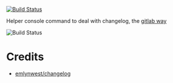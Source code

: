 [![Build Status](https://travis-ci.org/pierreboissinot/changelog.svg?branch=master)](https://travis-ci.org/pierreboissinot/changelog)

Helper console command to deal with changelog, the [gitlab way](https://about.gitlab.com/2018/07/03/solving-gitlabs-changelog-conflict-crisis/)

![Build Status](https://media.giphy.com/media/p3drpN4oPZFw2HN7ht/giphy.gif)
# Credits
- [emlynwest/changelog](https://github.com/emlynwest/changelog)
